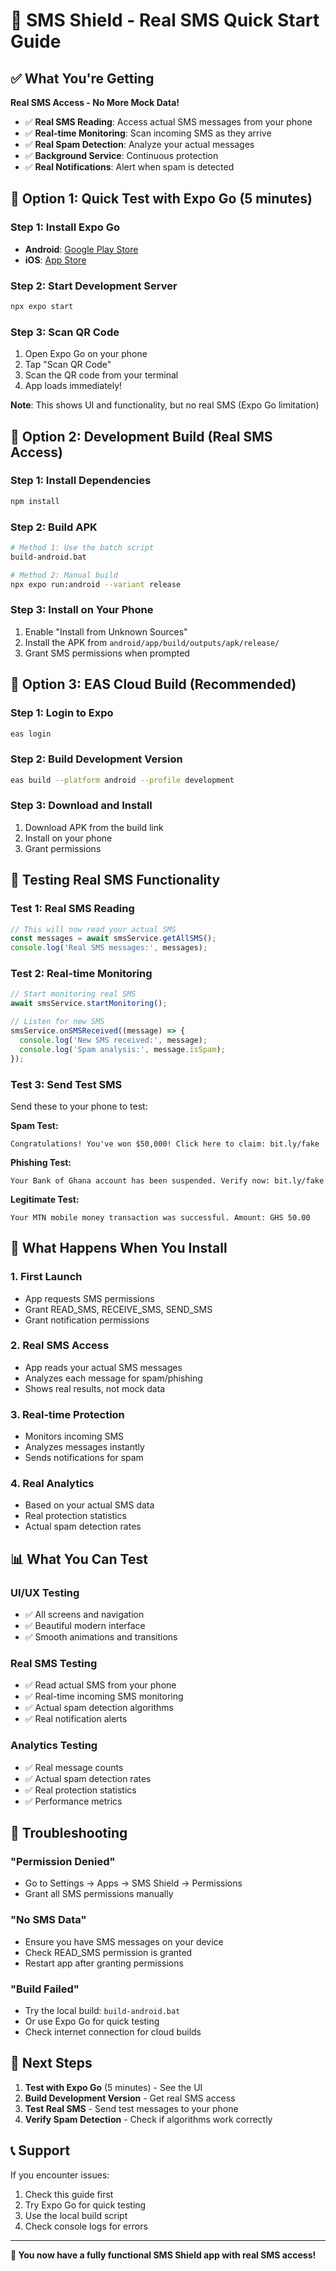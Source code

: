 # 🚀 SMS Shield - Real SMS Quick Start Guide

## ✅ What You're Getting

**Real SMS Access - No More Mock Data!**

- ✅ **Real SMS Reading**: Access actual SMS messages from your phone
- ✅ **Real-time Monitoring**: Scan incoming SMS as they arrive  
- ✅ **Real Spam Detection**: Analyze your actual messages
- ✅ **Background Service**: Continuous protection
- ✅ **Real Notifications**: Alert when spam is detected

## 📱 Option 1: Quick Test with Expo Go (5 minutes)

### Step 1: Install Expo Go
- **Android**: [Google Play Store](https://play.google.com/store/apps/details?id=host.exp.exponent)
- **iOS**: [App Store](https://apps.apple.com/app/expo-go/id982107779)

### Step 2: Start Development Server
```bash
npx expo start
```

### Step 3: Scan QR Code
1. Open Expo Go on your phone
2. Tap "Scan QR Code"
3. Scan the QR code from your terminal
4. App loads immediately!

**Note**: This shows UI and functionality, but no real SMS (Expo Go limitation)

## 🚀 Option 2: Development Build (Real SMS Access)

### Step 1: Install Dependencies
```bash
npm install
```

### Step 2: Build APK
```bash
# Method 1: Use the batch script
build-android.bat

# Method 2: Manual build
npx expo run:android --variant release
```

### Step 3: Install on Your Phone
1. Enable "Install from Unknown Sources"
2. Install the APK from `android/app/build/outputs/apk/release/`
3. Grant SMS permissions when prompted

## 🔧 Option 3: EAS Cloud Build (Recommended)

### Step 1: Login to Expo
```bash
eas login
```

### Step 2: Build Development Version
```bash
eas build --platform android --profile development
```

### Step 3: Download and Install
1. Download APK from the build link
2. Install on your phone
3. Grant permissions

## 🧪 Testing Real SMS Functionality

### Test 1: Real SMS Reading
```typescript
// This will now read your actual SMS
const messages = await smsService.getAllSMS();
console.log('Real SMS messages:', messages);
```

### Test 2: Real-time Monitoring
```typescript
// Start monitoring real SMS
await smsService.startMonitoring();

// Listen for new SMS
smsService.onSMSReceived((message) => {
  console.log('New SMS received:', message);
  console.log('Spam analysis:', message.isSpam);
});
```

### Test 3: Send Test SMS
Send these to your phone to test:

**Spam Test:**
```
Congratulations! You've won $50,000! Click here to claim: bit.ly/fake
```

**Phishing Test:**
```
Your Bank of Ghana account has been suspended. Verify now: bit.ly/fake
```

**Legitimate Test:**
```
Your MTN mobile money transaction was successful. Amount: GHS 50.00
```

## 🔐 What Happens When You Install

### 1. First Launch
- App requests SMS permissions
- Grant READ_SMS, RECEIVE_SMS, SEND_SMS
- Grant notification permissions

### 2. Real SMS Access
- App reads your actual SMS messages
- Analyzes each message for spam/phishing
- Shows real results, not mock data

### 3. Real-time Protection
- Monitors incoming SMS
- Analyzes messages instantly
- Sends notifications for spam

### 4. Real Analytics
- Based on your actual SMS data
- Real protection statistics
- Actual spam detection rates

## 📊 What You Can Test

### UI/UX Testing
- ✅ All screens and navigation
- ✅ Beautiful modern interface
- ✅ Smooth animations and transitions

### Real SMS Testing
- ✅ Read actual SMS from your phone
- ✅ Real-time incoming SMS monitoring
- ✅ Actual spam detection algorithms
- ✅ Real notification alerts

### Analytics Testing
- ✅ Real message counts
- ✅ Actual spam detection rates
- ✅ Real protection statistics
- ✅ Performance metrics

## 🚨 Troubleshooting

### "Permission Denied"
- Go to Settings → Apps → SMS Shield → Permissions
- Grant all SMS permissions manually

### "No SMS Data"
- Ensure you have SMS messages on your device
- Check READ_SMS permission is granted
- Restart app after granting permissions

### "Build Failed"
- Try the local build: `build-android.bat`
- Or use Expo Go for quick testing
- Check internet connection for cloud builds

## 🎯 Next Steps

1. **Test with Expo Go** (5 minutes) - See the UI
2. **Build Development Version** - Get real SMS access
3. **Test Real SMS** - Send test messages to your phone
4. **Verify Spam Detection** - Check if algorithms work correctly

## 📞 Support

If you encounter issues:
1. Check this guide first
2. Try Expo Go for quick testing
3. Use the local build script
4. Check console logs for errors

---

**🎉 You now have a fully functional SMS Shield app with real SMS access!**
